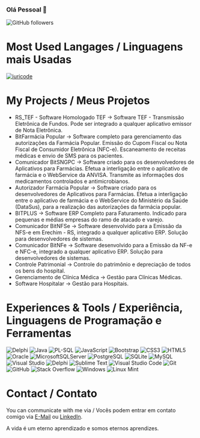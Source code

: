### Olá Pessoal 👋

<!--
**RafaSartori/rafasartori** is a ✨ _special_ ✨ repository because its `README.md` (this file) appears on your GitHub profile.

Here are some ideas to get you started:

- 🔭 I’m currently working on ...
- 🌱 I’m currently learning ...
- 👯 I’m looking to collaborate on ...
- 🤔 I’m looking for help with ...
- 💬 Ask me about ...
- 📫 How to reach me: ...
- 😄 Pronouns: ...
- ⚡ Fun fact: ...
-->

![GitHub followers](https://img.shields.io/github/followers/rafasartori?style=flat)
<!-- <a href="https://stackoverflow.com/users/17190208/serdar-gul" target="_blank">
<img alt="StackOverflow"
src="https://stackoverflow-badge.vercel.app/?userID=17190208" />
</a> -->

# Most Used Langages / Linguagens mais Usadas
[![iuricode](https://github-readme-stats.vercel.app/api/top-langs/?username=RafaSartori&layout=compact)](https://github.com/RafaSartori/github-readme-stats)

# My Projects / Meus Projetos
- RS_TEF - Software Homologado TEF -> Software TEF - Transmissão Eletrônica de Fundos. Pode ser integrado a qualquer aplicativo emissor de Nota Eletrônica.
- BitFarmácia Popular -> Software completo para gerenciamento das autorizações da Farmácia Popular. Emissão do Cupom Fiscal ou Nota Fiscal de Consumidor Eletrônica (NFC-e). Escaneamento de receitas médicas e envio de SMS para os pacientes.
- Comunicador BitSNGPC -> Software criado para os desenvolvedores de Aplicativos para Farmácias. Efetua a interligação entre o aplicativo de farmácia e o WebService da ANVISA. Transmite as informações dos medicamentos controlados e antimicrobianos.
- Autorizador Farmácia Popular -> Software criado para os desenvolvedores de Aplicativos para Farmácias. Efetua a interligação entre o aplicativo de farmácia e o WebService do Ministério da Saúde (DataSus), para a realização das autorizações da farmácia popular.
- BITPLUS -> Software ERP Completo para Faturamento. Indicado para pequenas e médias empresas do ramo de atacado e varejo.
- Comunicador BitNFSe -> Software desenvolvido para a Emissão da NFS-e em Erechim - RS, integrado a qualquer aplicativo ERP. Solução para desenvolvedores de sistemas.
- Comunicador BitNFe -> Software desenvolvido para a Emissão da NF-e e NFC-e, integrado a qualquer aplicativo ERP. Solução para desenvolvedores de sistemas.
- Controle Patrimonial -> Controle do patrimônio e depreciação de todos os bens do hospital.
- Gerenciamento de Clínica Médica -> Gestão para Clínicas Médicas.
- Software Hospitalar -> Gestão para Hospitais.

# Experiences & Tools / Experiência, Linguagens de Programação e Ferramentas
<!-- <img src="https://raw.githubusercontent.com/devicons/devicon/master/icons/csharp/csharp-original.svg" alt="csharp" width="40" height="40" title="C#"/> <img src="https://user-images.githubusercontent.com/3423282/123477765-e4013700-d5d4-11eb-876c-de9aab52153b.png" alt="delphi" width="40" height="40" title="Delphi"/> <img src="https://upload.wikimedia.org/wikipedia/commons/0/0e/Microsoft_.NET_logo.png?20200524033331" alt="dotnet" width="40" height="40" title=".NET"/> <img src="https://icon-library.com/images/icon-oracle/icon-oracle-5.jpg" alt="oracle" width="40" height="40" title="Oracle"/> <img src="https://raw.githubusercontent.com/devicons/devicon/1119b9f84c0290e0f0b38982099a2bd027a48bf1/icons/postgresql/postgresql-original.svg" alt="postgresql" width="40" height="40" title="PostgreSQL"/> <img src="https://img.icons8.com/external-wanicon-two-tone-wanicon/344/external-sql-server-big-data-wanicon-two-tone-wanicon.png" alt="microsoftsqlserver" width="40" height="40" title="Microsoft SQL Server"/> <img src="https://raw.githubusercontent.com/devicons/devicon/1119b9f84c0290e0f0b38982099a2bd027a48bf1/icons/javascript/javascript-original.svg" alt="javascript" width="40" height="40" title="JavaScript"/> <img src="https://raw.githubusercontent.com/devicons/devicon/1119b9f84c0290e0f0b38982099a2bd027a48bf1/icons/jquery/jquery-original.svg" alt="jquery" width="40" height="40" title="JQuery"/> <img src="https://raw.githubusercontent.com/devicons/devicon/1119b9f84c0290e0f0b38982099a2bd027a48bf1/icons/bootstrap/bootstrap-original.svg" alt="bootstrap" width="40" height="40" title="Bootstrap"/> <img src="https://raw.githubusercontent.com/devicons/devicon/1119b9f84c0290e0f0b38982099a2bd027a48bf1/icons/css3/css3-original.svg" alt="css3" width="40" height="40" title="CSS3"/> <img src="https://raw.githubusercontent.com/github/explore/80688e429a7d4ef2fca1e82350fe8e3517d3494d/topics/git/git.png" alt="git" width="40" height="40" title="Git"/> <img src="https://img.icons8.com/nolan/64/github.png" alt="github" width="40" height="40" title="GitHub"/> <img src="https://cdn.icon-icons.com/icons2/3053/PNG/512/jira_cloud_macos_bigsur_icon_190051.png" alt="jira" width="40" height="40" title="JIRA"/> <img src="https://cdn.iconscout.com/icon/free/png-256/asana-226537.png" alt="asana" width="40" height="40" title="Asana"/> <img src="https://raw.githubusercontent.com/devicons/devicon/1119b9f84c0290e0f0b38982099a2bd027a48bf1/icons/visualstudio/visualstudio-plain.svg" alt="visualstudio" width="40" height="40" title="Visual Studio"/> <img src="https://upload.wikimedia.org/wikipedia/commons/thumb/6/6e/JetBrains_Rider_Icon.svg/1200px-JetBrains_Rider_Icon.svg.png" alt="rider" width="40" height="40" title="JetBrains Rider"/> <img src="https://wiki.freepascal.org/images/e/ec/Lazarus-icons-exe-proposal-bpsoftware.png" alt="lazarus" width="40" height="40" title="Lazarus IDE"/> <img src="https://encrypted-tbn0.gstatic.com/images?q=tbn:ANd9GcRLsx6po99ETTjhbzojNL9xX-BQmgHTe-LaUa8lrn6KsDSF6EQBOm2fzKpZlMHtMJTr9oo&usqp=CAU" alt="delphi7" width="40" height="40" title="Delphi 7"/> <img src="https://upload.wikimedia.org/wikipedia/commons/thumb/7/79/Breezeicons-apps-48-sublime-text.svg/640px-Breezeicons-apps-48-sublime-text.svg.png" alt="sublimetext" width="40" height="40" title="Sublime Text"/> <img src="https://upload.wikimedia.org/wikipedia/commons/thumb/9/9a/Visual_Studio_Code_1.35_icon.svg/2048px-Visual_Studio_Code_1.35_icon.svg.png" alt="vscode" width="40" height="40" title="Visual Studio Code"/> <img src="https://upload.wikimedia.org/wikipedia/commons/thumb/b/b5/DBeaver_logo.svg/256px-DBeaver_logo.svg.png" alt="dbeaver" width="40" height="40" title="DBeaver"/> <img src="https://www.imaginet.com/wp/wp-content/uploads/2016/03/telerik-icon.png" alt="telerik" width="40" height="40" title="Telerik"/> -->

<div align="left">

![Delphi](https://img.shields.io/badge/Delphi-B22222?style=for-the-badge&logo=delphi&logoColor=white&logoWidth=20) 
![Java](https://img.shields.io/badge/Java-ED8B00?style=for-the-badge&logo=java&logoColor=white&logoWidth=20) 
![PL-SQL](https://img.shields.io/badge/PLSQL-F80000?style=for-the-badge&logo=oracle&logoColor=white&logoWidth=20)
![JavaScript](https://img.shields.io/badge/javascript-%23323330.svg?style=for-the-badge&logo=javascript&logoColor=white&logoWidth=20) 
![Bootstrap](https://img.shields.io/badge/bootstrap-%23563D7C.svg?style=for-the-badge&logo=bootstrap&logoColor=white&logoWidth=20) 
![CSS3](https://img.shields.io/badge/css3-%231572B6.svg?style=for-the-badge&logo=css3&logoColor=white&logoWidth=20) 
![HTML5](https://img.shields.io/badge/html5-%23E34F26.svg?style=for-the-badge&logo=html5&logoColor=white&logoWidth=20) 
![Oracle](https://img.shields.io/badge/Oracle-F80000?style=for-the-badge&logo=oracle&logoColor=white&logoWidth=20) 
![MicrosoftSQLServer](https://img.shields.io/badge/Microsoft%20SQL%20Server-CC2927?style=for-the-badge&logo=microsoft%20sql%20server&logoColor=white&logoWidth=20) 
![PostgreSQL](https://img.shields.io/badge/postgresql-%23316192.svg?style=for-the-badge&logo=postgresql&logoColor=white&logoWidth=20) 
![SQLite](https://img.shields.io/badge/sqlite-%2307405e.svg?style=for-the-badge&logo=sqlite&logoColor=white&logoWidth=20) 
![MySQL](https://img.shields.io/badge/mysql-%2300f.svg?style=for-the-badge&logo=mysql&logoColor=white&logoWidth=20)
![Visual Studio](https://img.shields.io/badge/Visual%20Studio-5C2D91.svg?style=for-the-badge&logo=visual-studio&logoColor=white&logoWidth=20) 
![Delphi](https://img.shields.io/badge/Delphi_RAD_Studio-B22222?style=for-the-badge&logo=delphi&logoColor=white&logoWidth=20) 
![Sublime Text](https://img.shields.io/badge/sublime_text-%23575757.svg?style=for-the-badge&logo=sublime-text&logoColor=white&logoWidth=20) 
![Visual Studio Code](https://img.shields.io/badge/Visual%20Studio%20Code-0078d7.svg?style=for-the-badge&logo=visual-studio-code&logoColor=white&logoWidth=20)
![Git](https://img.shields.io/badge/git-%23F05033.svg?style=for-the-badge&logo=git&logoColor=white&logoWidth=20) 
![GitHub](https://img.shields.io/badge/github-%23121011.svg?style=for-the-badge&logo=github&logoColor=white&logoWidth=20) 
![Stack Overflow](https://img.shields.io/badge/-Stackoverflow-FE7A16?style=for-the-badge&logo=stack-overflow&logoColor=white&logoWidth=20) 
![Windows](https://img.shields.io/badge/Windows-0078D6?style=for-the-badge&logo=windows&logoColor=white&logoWidth=20) 
![Linux Mint](https://img.shields.io/badge/Linux%20Mint-87CF3E?style=for-the-badge&logo=Linux%20Mint&logoColor=white&logoWidth=20)

</div>

# Contact / Contato

You can communicate with me via / Vocês podem entrar em contato comigo via 
[E-Mail](mailto:rafa.sartori76@gmail.com) ou [LinkedIn](https://www.linkedin.com/in/rafael-sartori-29b9b126/?trk=public-profile-join-page).

A vida é um eterno aprendizado e somos eternos aprendizes.
